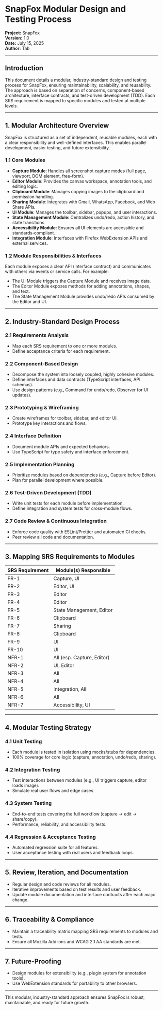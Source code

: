 # SnapFox Modular Design and Testing Process

**Project:** SnapFox  
**Version:** 1.0  
**Date:** July 15, 2025  
**Author:** Tab

---

## Introduction

This document details a modular, industry-standard design and testing process for SnapFox, ensuring maintainability, scalability, and reusability. The approach is based on separation of concerns, component-based architecture, interface contracts, and test-driven development (TDD). Each SRS requirement is mapped to specific modules and tested at multiple levels.

---

## 1. Modular Architecture Overview

SnapFox is structured as a set of independent, reusable modules, each with a clear responsibility and well-defined interfaces. This enables parallel development, easier testing, and future extensibility.

### 1.1 Core Modules

- **Capture Module**: Handles all screenshot capture modes (full page, viewport, DOM element, free-form).
- **Editor Module**: Provides the canvas workspace, annotation tools, and editing logic.
- **Clipboard Module**: Manages copying images to the clipboard and permission handling.
- **Sharing Module**: Integrates with Gmail, WhatsApp, Facebook, and Web Share APIs.
- **UI Module**: Manages the toolbar, sidebar, popups, and user interactions.
- **State Management Module**: Centralizes undo/redo, action history, and state transitions.
- **Accessibility Module**: Ensures all UI elements are accessible and standards-compliant.
- **Integration Module**: Interfaces with Firefox WebExtension APIs and external services.

### 1.2 Module Responsibilities & Interfaces

Each module exposes a clear API (interface contract) and communicates with others via events or service calls. For example:
- The UI Module triggers the Capture Module and receives image data.
- The Editor Module exposes methods for adding annotations, shapes, and text.
- The State Management Module provides undo/redo APIs consumed by the Editor and UI.

---

## 2. Industry-Standard Design Process

### 2.1 Requirements Analysis
- Map each SRS requirement to one or more modules.
- Define acceptance criteria for each requirement.

### 2.2 Component-Based Design
- Decompose the system into loosely coupled, highly cohesive modules.
- Define interfaces and data contracts (TypeScript interfaces, API schemas).
- Use design patterns (e.g., Command for undo/redo, Observer for UI updates).

### 2.3 Prototyping & Wireframing
- Create wireframes for toolbar, sidebar, and editor UI.
- Prototype key interactions and flows.

### 2.4 Interface Definition
- Document module APIs and expected behaviors.
- Use TypeScript for type safety and interface enforcement.

### 2.5 Implementation Planning
- Prioritize modules based on dependencies (e.g., Capture before Editor).
- Plan for parallel development where possible.

### 2.6 Test-Driven Development (TDD)
- Write unit tests for each module before implementation.
- Define integration and system tests for cross-module flows.

### 2.7 Code Review & Continuous Integration
- Enforce code quality with ESLint/Prettier and automated CI checks.
- Peer review all code and documentation.

---

## 3. Mapping SRS Requirements to Modules

| SRS Requirement | Module(s) Responsible |
|-----------------|----------------------|
| FR-1            | Capture, UI          |
| FR-2            | Editor, UI           |
| FR-3            | Editor               |
| FR-4            | Editor               |
| FR-5            | State Management, Editor |
| FR-6            | Clipboard            |
| FR-7            | Sharing              |
| FR-8            | Clipboard            |
| FR-9            | UI                   |
| FR-10           | UI                   |
| NFR-1           | All (esp. Capture, Editor) |
| NFR-2           | UI, Editor           |
| NFR-3           | All                  |
| NFR-4           | All                  |
| NFR-5           | Integration, All     |
| NFR-6           | All                  |
| NFR-7           | Accessibility, UI    |

---

## 4. Modular Testing Strategy

### 4.1 Unit Testing
- Each module is tested in isolation using mocks/stubs for dependencies.
- 100% coverage for core logic (capture, annotation, undo/redo, sharing).

### 4.2 Integration Testing
- Test interactions between modules (e.g., UI triggers capture, editor loads image).
- Simulate real user flows and edge cases.

### 4.3 System Testing
- End-to-end tests covering the full workflow (capture → edit → share/copy).
- Performance, reliability, and accessibility tests.

### 4.4 Regression & Acceptance Testing
- Automated regression suite for all features.
- User acceptance testing with real users and feedback loops.

---

## 5. Review, Iteration, and Documentation

- Regular design and code reviews for all modules.
- Iterative improvements based on test results and user feedback.
- Update module documentation and interface contracts after each major change.

---

## 6. Traceability & Compliance

- Maintain a traceability matrix mapping SRS requirements to modules and tests.
- Ensure all Mozilla Add-ons and WCAG 2.1 AA standards are met.

---

## 7. Future-Proofing

- Design modules for extensibility (e.g., plugin system for annotation tools).
- Use WebExtension standards for portability to other browsers.

---

This modular, industry-standard approach ensures SnapFox is robust, maintainable, and ready for future growth. 